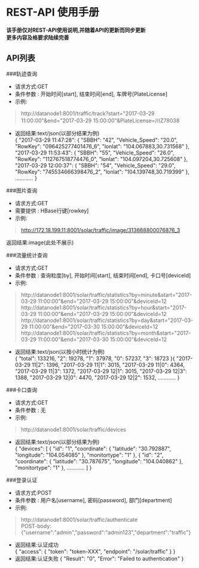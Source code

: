 # REST-API 使用手册

**该手册仅对REST-API使用说明,并随着API的更新而同步更新**  
**更多内容及格要求陆续完善**

## API列表  

###轨迹查询  
* 请求方式:GET  
* 条件参数 : 开始时间[start], 结束时间[end], 车牌号[PlateLicense]  
* 示例:  
>http://datanode1:8001/traffic/track?start="2017-03-29 11:00:00"&end="2017-03-29 15:00:00"&PlateLicense=川Z78038  

* 返回结果:text/json(以部分结果为例)  
    	{
        	"2017-03-29 11:47:28": {
            	"SBBH": "42",
            	"Vehicle_Speed": "20.0",
            	"RowKey": "096425277401476_6",
            	"lonlat": "104.067883,30.731568"
        	},
        	"2017-03-29 11:53:43": {
            	"SBBH": "55",
            	"Vehicle_Speed": "26.0",
            	"RowKey": "112767518774476_0",
            	"lonlat": "104.097204,30.725608"
        	},
        	"2017-03-29 12:00:37": {
            	"SBBH": "54",
            	"Vehicle_Speed": "29.0",
            	"RowKey": "745534666398476_2",
            	"lonlat": "104.139748,30.719399"
        	},
            …………
    	}

###图片查询  
* 请求方式:GET  
* 需要提供 : HBase行键[rowkey]  
* 示例:  
>http://172.18.199.11:8001/solar/traffic/image/313668800076876_3  

 返回结果:image(此处不展示)
 
###流量统计查询  
* 请求方式:GET  
* 条件参数 : 查询粒度[by], 开始时间[start], 结束时间[end], 卡口号[deviceId]  
* 示例:  
>http://datanode1:8001/solar/traffic/statistics?by=minute&start="2017-03-29 11:00:00"&end="2017-03-29 15:00:00"&deviceId=12  
>http://datanode1:8001/solar/traffic/statistics?by=hour&start="2017-03-29 11:00:00"&end="2017-03-29 15:00:00"&deviceId=12  
>http://datanode1:8001/solar/traffic/statistics?by=day&start="2017-03-29 11:00:00"&end="2017-03-30 15:00:00"&deviceId=12  
>http://datanode1:8001/solar/traffic/statistics?by=month&start="2017-03-29 11:00:00"&end="2017-03-30 15:00:00"&deviceId=12  

* 返回结果:text/json(以按小时统计为例)  
		{
    		"total": 133216,
    		"2": 19278,
    		"1": 37978,
    		"0": 57237,
    		"3": 18723
		}{
    		"2017-03-29 11|2": 1396,
    		"2017-03-29 11|1": 3015,
    		"2017-03-29 11|0": 4364,
    		"2017-03-29 11|3": 1372,
    		"2017-03-29 12|1": 3015,
    		"2017-03-29 12|3": 1388,
    		"2017-03-29 12|0": 4470,
    		"2017-03-29 12|2": 1532,
            …………
		}

###卡口查询  
* 请求方式:GET  
* 条件参数 : 无  
* 示例:  
>http://datanode1:8001/solar/traffic/devices  

* 返回结果:text/json(以部分结果为例)  
		{
    		"devices": [
        		{
            		"id": "1",
            		"coordinate": {
                		"latitude": "30.792887",
                		"longitude": "104.054085"
            	},
            	"monitortype": "1"
        		},
        		{
            		"id": "2",
            		"coordinate": {
                		"latitude": "30.787675",
                		"longitude": "104.040862"
           		},
            	"monitortype": "1"
        		},
                …………
    		]
		}

###登录认证  
* 请求方式:POST  
* 条件参数 : 用户名[username], 密码[password], 部门[department]  
* 示例:  
>http://datanode1:8001/solar/traffic/authenticate  
>POST-body:{"username":"admin","password":"admin123","department":"traffic"}  

* 返回结果:认证成功  
    	{
        	"access":
        	{
            	"token": "token-XXX",
            	"endpoint": "/solar/traffic"
        	}
    	}
* 返回结果:认证失败
    	{
        	"Result": "0",
        	"Error": "Failed to authentication"
    	}




